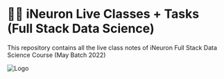
# 👨‍💻 iNeuron Live Classes + Tasks (Full Stack Data Science)


This repository contains all the live class notes of iNeuron Full Stack Data Science Course (May Batch 2022)





![Logo](https://yt3.ggpht.com/LcVfKljG-Nz0A1-15S5QDqRtGrp0BV9lOZ4tqFG0RZooaP5FYCnAYMU14LQs77xNPGvLXA47Jg=s900-c-k-c0x00ffffff-no-rj)

